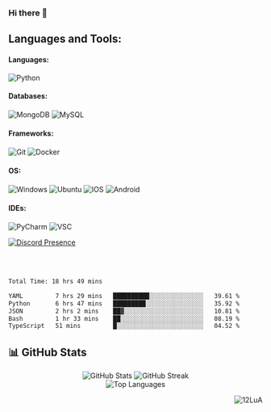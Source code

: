 ### Hi there 👋

## Languages and Tools:

#### Languages:

<p align="left">
  <img align="center" src="https://img.shields.io/badge/Python-14354C?style=for-the-badge&logo=python&logoColor=white" alt="Python" />
</p>

#### Databases:
 <p align="left">
  <img align="center" src="https://img.shields.io/badge/MongoDB-4EA94B?style=for-the-badge&logo=mongodb&logoColor=white" alt="MongoDB" />
  <img align="center" src="https://img.shields.io/badge/MySQL-00000F?style=for-the-badge&logo=mysql&logoColor=white" alt="MySQL" />
</p>

#### Frameworks:
<p align="left">
  <img align="center" src="https://img.shields.io/badge/Git-F05032?style=for-the-badge&logo=git&logoColor=white" alt="Git" />
  <img align="center" src="https://img.shields.io/badge/Docker-2CA5E0?style=for-the-badge&logo=docker&logoColor=white" alt="Docker" />
</p>

#### OS:
<p align="left">
  <img align="center" src="https://img.shields.io/badge/Windows-0078D6?style=for-the-badge&logo=windows&logoColor=white" alt="Windows" />
  <img align="center" src="https://img.shields.io/badge/Ubuntu-A81D33?style=for-the-badge&logo=ubuntu&logoColor=white" alt="Ubuntu" />
  <img align="center" src="https://img.shields.io/badge/iOS-000000?style=for-the-badge&logo=ios&logoColor=white" alt="IOS" />
  <img align="center" src="https://img.shields.io/badge/Android-3DDC84?style=for-the-badge&logo=android&logoColor=white" alt="Android" />
</p>  

#### IDEs:
<p align="left">
  <img align="center" src="https://img.shields.io/badge/PyCharm-000000.svg?&style=for-the-badge&logo=PyCharm&logoColor=white" alt="PyCharm" />
  <img align="center" src="https://img.shields.io/badge/Visual_Studio_Code-0078D4?style=for-the-badge&logo=visual%20studio%20code&logoColor=white" alt="VSC" />
</p>
<p>

[![Discord Presence](https://lanyard.cnrad.dev/api/602846728147959808)](https://discord.com/users/602846728147959808)
  
</p>

<br />
<br />

<!--START_SECTION:waka-->

```txt
Total Time: 18 hrs 49 mins

YAML         7 hrs 29 mins   ██████████░░░░░░░░░░░░░░░   39.61 %
Python       6 hrs 47 mins   █████████░░░░░░░░░░░░░░░░   35.92 %
JSON         2 hrs 2 mins    ██▓░░░░░░░░░░░░░░░░░░░░░░   10.81 %
Bash         1 hr 33 mins    ██░░░░░░░░░░░░░░░░░░░░░░░   08.19 %
TypeScript   51 mins         █░░░░░░░░░░░░░░░░░░░░░░░░   04.52 %
```

<!--END_SECTION:waka-->

## 📊 GitHub Stats

<div align="center">
  <img src="https://github-readme-stats.vercel.app/api?username=12LuA&show_icons=true&theme=tokyonight&hide_border=true" alt="GitHub Stats" />
  <img src="https://github-readme-streak-stats.herokuapp.com/?user=12LuA&theme=tokyonight&hide_border=true" alt="GitHub Streak" />
</div>

<div align="center">
  <img src="https://github-readme-stats.vercel.app/api/top-langs/?username=12LuA&layout=compact&theme=tokyonight&hide_border=true" alt="Top Languages" />
</div>

<p align="right">
  <img align="center" src="https://komarev.com/ghpvc/?username=12LuA&label=Profile%20views&color=0e75b6&style=flat" alt="12LuA"/>
</p>
